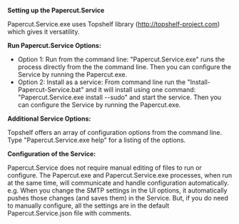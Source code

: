 **Setting up the Papercut.Service**

Papercut.Service.exe uses Topshelf library (http://topshelf-project.com) which gives it versatility.

**Run Papercut.Service Options:**

- Option 1:
 Run from the command line: "Papercut.Service.exe" runs the process directly from the the command line.	Then you can configure the Service by running the Papercut.exe.
- Option 2: Install as a service: From command line run the "Install-Papercut-Service.bat" and it will install using one command: "Papercut.Service.exe install --sudo" and start the service.	Then you can configure the Service by running the Papercut.exe.

**Additional Service Options:**

Topshelf offers an array of configuration options from the command line. Type "Papercut.Service.exe help" for a listing of the options.

**Configuration of the Service:**

Papercut.Service does not require manual editing of files to run or configure. The Papercut.exe and Papercut.Service.exe processes, when run at the same time, will communicate and handle configuration automatically. e.g. When you change the SMTP settings in the UI options, it automatically pushes those changes (and saves them) in the Service. But, if you do need to manually configure, all the settings are in the default Papercut.Service.json file with comments.
